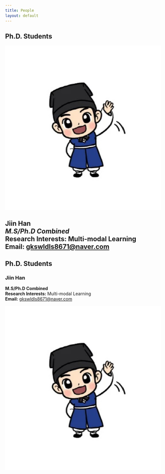 ```yaml
---
title: People
layout: default
---
```





## Ph.D. Students

![Jiin Han](/content/authors/jiinhan/avatar.jpg)

**Jiin Han**  
*M.S/Ph.D Combined*  
**Research Interests:** Multi-modal Learning  
**Email:** gkswldls8671@naver.com  
---

## Ph.D. Students

### Jiin Han
**M.S/Ph.D Combined**  
**Research Interests:** Multi-modal Learning  
**Email:** [gkswldls8671@naver.com](mailto:gkswldls8671@naver.com)

![Student Image](/content/authors/jiinhan/avatar.jpg)